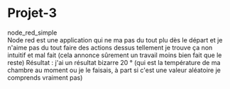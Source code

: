 # Projet-3
node_red_simple
<br /> Node red est une application qui ne ma pas du tout plu dès le départ et je n'aime pas du tout faire des actions dessus tellement je trouve ça non intuitif et mal fait (cela annonce sûrement un travail moins bien fait que le reste)
Résultat : j'ai un résultat bizarre 20 ° (qui est la température de ma chambre au moment ou je le faisais, à part si c'est une valeur aléatoire je comprends vraiment pas)

